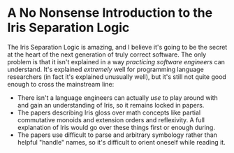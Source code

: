 # A No Nonsense Introduction to the Iris Separation Logic

The Iris Separation Logic is amazing, and I believe it's going to be the secret at the heart of the next generation of truly correct software. The only problem is that it isn't explained in a way *practicing software engineers* can understand. It's explained *extremely* well for programming language researchers (in fact it's explained unusually well), but it's still not quite good enough to cross the mainstream line:

- There isn't a language engineers can actually *use* to play around with and gain an understanding of Iris, so it remains locked in papers.
- The papers describing Iris gloss over math concepts like partial commutative monoids and extension orders and reflexivity. A full explanation of Iris would go over these things first or enough during.
- The papers use difficult to parse and arbitrary symbology rather than helpful "handle" names, so it's difficult to orient oneself while reading it.
